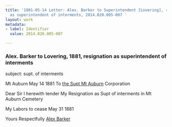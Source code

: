 ```yaml
---
title: '1881-05-14 Letter: Alex. Barker to Superintendent [Lovering], resignation
  as superintendent of interments, 2014.020.005-007 '
layout: work
metadata:
- label: Identifier
  value: 2014.020.005-007

---
```

<div class="pages">
<div id="page-1484522">
<h3><a name="page-1484522">Alex. Barker to Lovering, 1881, resignation as superintendent of interments</a></h3>
<div class="page-content">
<p>subject: supt. of interments</p>
<p>Mt Auburn<span class='line-break'> </span><date when='1881-05-14'>May 14 1881</date><span class='line-break'> </span>To <a href='/pages/subjects/58078' title='Lovering, James W.'><!--Lovering-->the Supt Mt Auburn</a><span class='line-break'> </span>Corporation</p>
<p>Dear Sir<span class='line-break'> </span>I herewith tender My Resignation<span class='line-break'> </span>as Supt of interments in Mt Auburn<span class='line-break'> </span>Cemetery</p>
<p>My Labors to cease <date when='1881-05-31'>May 31 1881</date></p>
<p>Yours Respectfully<span class='line-break'> </span><a href='/pages/subjects/73016' title='Barker, Alexander Augustus'>Alex Barker</a></p>
</div>
</div>
<br />
</div>
